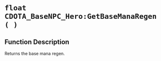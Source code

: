 # `float CDOTA_BaseNPC_Hero:GetBaseManaRegen( )`
## Function Description
Returns the base mana regen.
